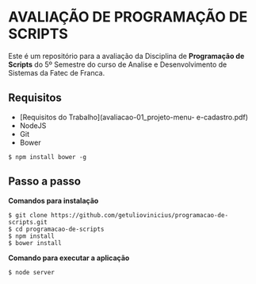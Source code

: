 AVALIAÇÃO DE PROGRAMAÇÃO DE SCRIPTS
===================================

Este é um repositório para a avaliação da Disciplina de **Programação de Scripts** do 5º Semestre do curso de Analise e Desenvolvimento de Sistemas da Fatec de Franca.

## Requisitos

+ [Requisitos do Trabalho](avaliacao-01_projeto-menu- e-cadastro.pdf)
+ NodeJS
+ Git
+ Bower

```
$ npm install bower -g
```

## Passo a passo

**Comandos para instalação**

```
$ git clone https://github.com/getuliovinicius/programacao-de-scripts.git
$ cd programacao-de-scripts
$ npm install
$ bower install
```

**Comando para executar a aplicação**

```
$ node server
```